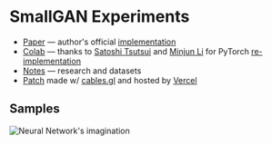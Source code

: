 # SmallGAN Experiments

- [Paper](https://arxiv.org/abs/1904.01774v4) — author's official [implementation](https://github.com/nogu-atsu/small-dataset-image-generation)
- [Colab](https://colab.research.google.com/drive/10SNoBHIwoAVLpPXx2VEUXPWEFCk0t-BX) — thanks to [Satoshi Tsutsui](https://github.com/apple2373) and [Minjun Li](https://github.com/minjunli) for PyTorch [re-implementation](https://github.com/apple2373/pytorch-small-dataset-image-generation/blob/master/SmallGan.ipynb)
- [Notes](https://www.notion.so/fl19/Searching-for-new-methods-of-GAN-training-753ce732a97642a0a034617bd1a4994f) — research and datasets
- [Patch](https://smallgan.vercel.app) made w/ [cables.gl](https://cables.gl) and hosted by [Vercel](https://vercel.com)

## Samples
![Neural Network's imagination](./ml/samples/rave_random.png "Neural Network's imagination")
